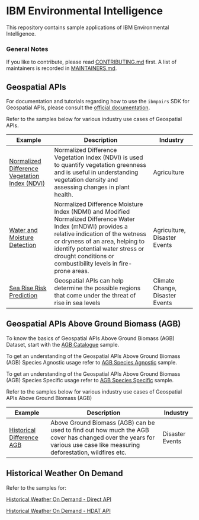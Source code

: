 # IBM Environmental Intelligence

This repository contains sample applications of IBM Environmental Intelligence. 

### General Notes

If you like to contribute, please read [CONTRIBUTING.md](CONTRIBUTING.md)
first. A list of maintainers is recorded in [MAINTAINERS.md](MAINTAINERS.md).

## Geospatial APIs
For documentation and tutorials regarding how to use the `ibmpairs` SDK for Geospatial APIs, please consult the [official documentation](https://ibm.github.io/ibmpairs/).

Refer to the samples below for various industry use cases of Geospatial APIs.

Example | Description                                                                                                                                                                                                                                                                            | Industry
--------|----------------------------------------------------------------------------------------------------------------------------------------------------------------------------------------------------------------------------------------------------------------------------------------|----------
[Normalized Difference Vegetation Index (NDVI)](geospatial_analytics/v3_apis/samples/industry_use_cases/agriculture_ndvi/normalized_difference_vegetation_index_analysis.ipynb) | Normalized Difference Vegetation Index (NDVI) is used to quantify vegetation greenness and is useful in understanding vegetation density and assessing changes in plant health.                                                                                                        | Agriculture
[Water and Moisture Detection](geospatial_analytics/v3_apis/samples/industry_use_cases/agriculture_water_and_moisture_detection/water_and_moisture_detection.ipynb) | Normalized Difference Moisture Index (NDMI) and Modified Normalized Difference Water Index (mNDWI) provides a relative indication of the wetness or dryness of an area, helping to identify potential water stress or drought conditions or combustibility levels in fire-prone areas. | Agriculture, Disaster Events
[Sea Rise Risk Prediction](geospatial_analytics/v3_apis/samples/industry_use_cases/climate_change_tidal_surge/sea_rise_risk_prediction.ipynb) | Geospatial APIs can help determine the possible regions that come under the threat of rise in sea levels                                                                                                                                                                          | Climate Change, Disaster Events

## Geospatial APIs Above Ground Biomass (AGB)

To know the basics of Geospatial APIs Above Ground Biomass (AGB) Dataset, start with the [AGB Catalogue](geospatial_analytics/v4_apis/samples/quickstart/agb_catalogue/agb_catalogue.ipynb) sample.

To get an understanding of the Geospatial APIs Above Ground Biomass (AGB) Species Agnostic usage refer to [AGB Species Agnostic](geospatial_analytics/v4_apis/samples/quickstart/agb_species_agnostic/agb_species_agnostic.ipynb) sample.

To get an understanding of the Geospatial APIs Above Ground Biomass (AGB) Species Specific usage refer to [AGB Species Specific](geospatial_analytics/v4_apis/samples/quickstart/agb_species_specific/agb_species_specific.ipynb) sample.

Refer to the samples below for various industry use cases of Geospatial APIs Above Ground Biomass (AGB)

Example | Description                                                                                                                                                            | Industry
--------|------------------------------------------------------------------------------------------------------------------------------------------------------------------------|----------
[Historical Difference AGB](geospatial_analytics/v4_apis/samples/industry_use_cases/disaster_events_deforestation/historical_difference_in_agb.ipynb) | Above Ground Biomass (AGB) can be used to find out how much the AGB cover has changed over the years for various use case like measuring deforestation, wildfires etc. | Disaster Events

## Historical Weather On Demand 

Refer to the samples for:

[Historical Weather On Demand - Direct API](historical_weather_on_demand/samples/quickstart/historical_weather_on_demand_direct/historical_weather_on_demand_direct.ipynb)

[Historical Weather On Demand - HDAT API](historical_weather_on_demand/samples/quickstart/historical_weather_on_demand_hdat/historical_weather_on_demand_hdat.ipynb)
